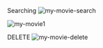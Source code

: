 Searching
![my-movie-search](https://user-images.githubusercontent.com/83403330/153060544-16af17e4-6334-431f-8be2-77e42b26b76f.png)


![my-movie1](https://user-images.githubusercontent.com/83403330/153060552-7d2ea83d-83fc-47f0-91f6-2abf0a267718.png)

DELETE
![my-movie-delete](https://user-images.githubusercontent.com/83403330/153060558-fd0a97a8-ff50-4754-ba59-4a853dc34ad4.png)
